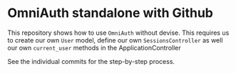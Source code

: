 # OmniAuth standalone with Github

This repository shows how to use `OmniAuth` without devise. This requires us to create our own `User` model, define our own `SessionsController` as well our own `current_user` methods in the ApplicationController

See the individual commits for the step-by-step process.
